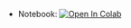 

- Notebook: [![Open In Colab](https://colab.research.google.com/assets/colab-badge.svg)](https://colab.research.google.com/github/gdewael/teaching/blob/main/UGAIN2021/Classification.ipynb)
